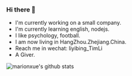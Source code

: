 ### Hi there 👋

<!--
**daochouwangu/daochouwangu** is a ✨ _special_ ✨ repository because its `README.md` (this file) appears on your GitHub profile.

Here are some ideas to get you started:

- 🔭 I’m currently working on ...
- 🌱 I’m currently learning ...
- 👯 I’m looking to collaborate on ...
- 🤔 I’m looking for help with ...
- 💬 Ask me about ...
- 📫 How to reach me: ...
- 😄 Pronouns: ...
- ⚡ Fun fact: ...
-->

- I'm currently working on a small company.
- I'm currently learning english, nodejs.
- I like psychology, football.
- I am now living in HangZhou.Zhejiang.China.
- Reach me in wechat: liyibing_TimLi
- A Giver.


![marionxue's github stats](https://github-readme-stats.vercel.app/api?username=daochouwangu&theme=radical) 
